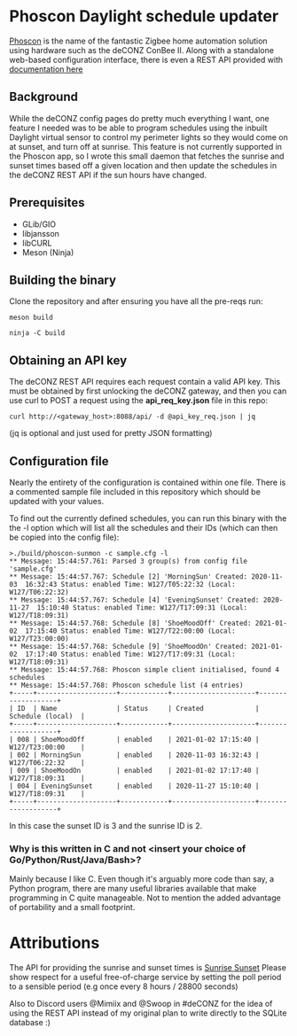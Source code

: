 # Phoscon Daylight schedule updater

[Phoscon](https://phoscon.de/en/conbee2/) is the name of the fantastic Zigbee
home automation solution using hardware such as the deCONZ ConBee II. Along with
a standalone web-based configuration interface, there is even a REST API
provided with [documentation here](https://dresden-elektronik.github.io/deconz-rest-doc/)

## Background
While the deCONZ config pages do pretty much everything I want, one feature
I needed was to be able to program schedules using the inbuilt Daylight virtual
sensor to control my perimeter lights so they would come on at sunset, and
turn off at sunrise. This feature is not currently supported in the Phoscon
app, so I wrote this small daemon that fetches the sunrise and sunset times
based off a given location and then update the schedules in the deCONZ REST
API if the sun hours have changed.

## Prerequisites
- GLib/GIO
- libjansson
- libCURL
- Meson (Ninja)

## Building the binary
Clone the repository and after ensuring you have all the pre-reqs run:

```
meson build

ninja -C build
```

## Obtaining an API key
The deCONZ REST API requires each request contain a valid API key. This must
be obtained by first unlocking the deCONZ gateway, and then you can use curl
to POST a request using the **api_req_key.json** file in this repo:

`curl http://<gateway_host>:8088/api/ -d @api_key_req.json | jq `

(jq is optional and just used for pretty JSON formatting)

## Configuration file
Nearly the entirety of the configuration is contained within one file. There
is a commented sample file included in this repository which should be
updated with your values.

To find out the currently defined schedules, you can run this binary with the
the -l option which will list all the schedules and their IDs (which can
then be copied into the config file):
```
>./build/phoscon-sunmon -c sample.cfg -l
** Message: 15:44:57.761: Parsed 3 group(s) from config file 'sample.cfg'
** Message: 15:44:57.767: Schedule [2] 'MorningSun' Created: 2020-11-03  16:32:43 Status: enabled Time: W127/T05:22:32 (Local: W127/T06:22:32)
** Message: 15:44:57.767: Schedule [4] 'EveningSunset' Created: 2020-11-27  15:10:40 Status: enabled Time: W127/T17:09:31 (Local: W127/T18:09:31)
** Message: 15:44:57.768: Schedule [8] 'ShoeMoodOff' Created: 2021-01-02  17:15:40 Status: enabled Time: W127/T22:00:00 (Local: W127/T23:00:00)
** Message: 15:44:57.768: Schedule [9] 'ShoeMoodOn' Created: 2021-01-02  17:17:40 Status: enabled Time: W127/T17:09:31 (Local: W127/T18:09:31)
** Message: 15:44:57.768: Phoscon simple client initialised, found 4 schedules
** Message: 15:44:57.768: Phoscon schedule list (4 entries)
+-----+--------------------+------------+---------------------+-------------------+
| ID  | Name               | Status     | Created             | Schedule (local)  |
+-----+--------------------+------------+---------------------+-------------------+
| 008 | ShoeMoodOff        | enabled    | 2021-01-02 17:15:40 | W127/T23:00:00    |
| 002 | MorningSun         | enabled    | 2020-11-03 16:32:43 | W127/T06:22:32    |
| 009 | ShoeMoodOn         | enabled    | 2021-01-02 17:17:40 | W127/T18:09:31    |
| 004 | EveningSunset      | enabled    | 2020-11-27 15:10:40 | W127/T18:09:31    |
+-----+--------------------+------------+---------------------+-------------------+

```
In this case the sunset ID is 3 and the sunrise ID is 2.

### Why is this written in C and not <insert your choice of Go/Python/Rust/Java/Bash>?
Mainly because I like C. Even though it's arguably more code than say, a
Python program, there are many useful libraries available that make programming
in C quite manageable. Not to mention the added advantage of portability
and a small footprint.

# Attributions
The API for providing the sunrise and sunset times is
[Sunrise Sunset](https://sunrise-sunset.org/api)
Please show respect for a useful free-of-charge service by setting the poll
period to a sensible period (e.g once every 8 hours /  28800 seconds)

Also to Discord users @Mimiix and @Swoop in #deCONZ for the idea of using
the REST API instead of my original plan to write directly to the
SQLite database :)
